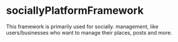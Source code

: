 # sociallyPlatformFramework
This framework is primarily used for socially. management, like users/businesses who want to manage their places, posts and more.

